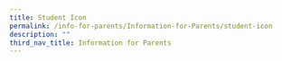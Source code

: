 ```yaml
---
title: Student Icon
permalink: /info-for-parents/Information-for-Parents/student-icon
description: ""
third_nav_title: Information for Parents
---
```

